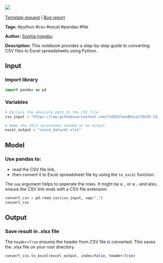 <a href="https://app.naas.ai/user-redirect/naas/downloader?url=https://raw.githubusercontent.com/jupyter-naas/awesome-notebooks/master/Python/Python_Convert_CSV_to_Excel.ipynb" target="_parent"><img src="https://naasai-public.s3.eu-west-3.amazonaws.com/open_in_naas.svg"/></a><br><br><a href="https://github.com/jupyter-naas/awesome-notebooks/issues/new?assignees=&labels=&template=template-request.md&title=Tool+-+Action+of+the+notebook+">Template request</a> | <a href="https://github.com/jupyter-naas/awesome-notebooks/issues/new?assignees=&labels=bug&template=bug_report.md&title=Python+-+Convert+CSV+to+Excel:+Error+short+description">Bug report</a>

**Tags:** #python #csv #excel #pandas #file

**Author:** [Sophia Iroegbu](www.linkedin.com/in/sophia-iroegbu)

**Description:** This notebook provides a step-by-step guide to converting CSV files to Excel spreadsheets using Python.

## Input

### Import library


```python
import pandas as pd
```

### Variables


```python
# Declare the absolute path to the CSV file
csv_input = "https://raw.githubusercontent.com/CSSEGISandData/COVID-19/master/csse_covid_19_data/csse_covid_19_time_series/time_series_covid19_confirmed_global.csv"

# Name the XSLX spreasheet needed as an output
excel_output = "covid_dataset.xlsx"
```

## Model

### Use pandas to: 
- read the CSV file link, 
- then convert it to Excel spreadsheet file by using the `to_excel` function. 

The `sep` argument helps to seperate the rows. It might be a `,` or a `;` and also, ensure the CSV link ends with a CSV file extension. 


```python
convert_csv = pd.read_csv(csv_input, sep=",")
convert_csv
```

## Output

### Save result in .xlsx file

The `header=True` ensures the header from CSV file is converted. This saves the .xlsx file on your root directory.


```python
convert_csv.to_excel(excel_output, index=False, header=True)
```
